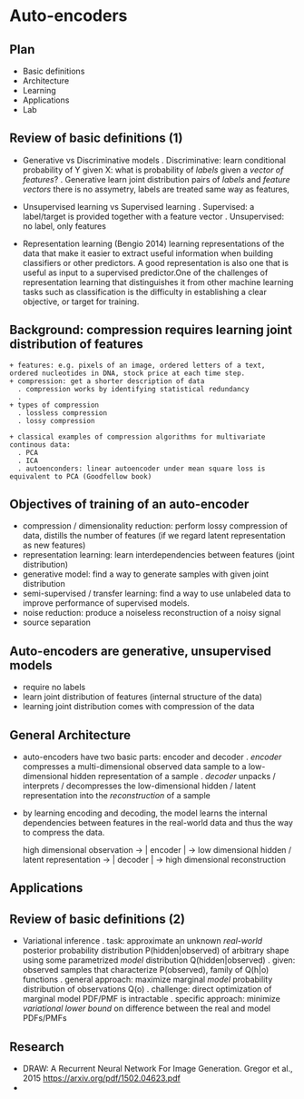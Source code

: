 # Auto-encoders

## Plan
 + Basic definitions
 + Architecture
 + Learning
 + Applications
 + Lab

## Review of basic definitions (1)
 + Generative vs Discriminative models
    . Discriminative: 
        learn conditional probability of Y given X:
        what is probability of _labels_ given a _vector of features_?
    . Generative
        learn joint distribution pairs of _labels_ and _feature vectors_
        there is no assymetry, labels are treated same way as features, 

 + Unsupervised learning vs Supervised learning
    . Supervised: a label/target is provided together with a feature vector
    . Unsupervised: no label, only features

 + Representation learning
    (Bengio 2014) learning representations of the data that make it easier to extract useful information when building classifiers or other predictors. A good representation is also one that is useful as input to a supervised predictor.One of the challenges of representation learning that distinguishes it from other machine learning tasks such as classification is the difficulty in establishing a clear objective, or target for training.

## Background: compression requires learning joint distribution of features
    + features: e.g. pixels of an image, ordered letters of a text, ordered nucleotides in DNA, stock price at each time step.
    + compression: get a shorter description of data
      . compression works by identifying statistical redundancy
      .
    + types of compression
      . lossless compression
      . lossy compression

    + classical examples of compression algorithms for multivariate continous data:
      . PCA
      . ICA
      . autoenconders: linear autoencoder under mean square loss is equivalent to PCA (Goodfellow book)

## Objectives of training of an auto-encoder

  + compression / dimensionality reduction: perform lossy compression of data, distills the number of features (if we regard latent representation as new features)
  + representation learning: learn interdependencies between features (joint distribution)
  + generative model: find a way to generate samples with given joint distribution
  + semi-supervised / transfer learning: find a way to use unlabeled data to improve performance of supervised models.
  + noise reduction: produce a noiseless reconstruction of a noisy signal
  + source separation



## Auto-encoders are generative, unsupervised models

 + require no labels
 + learn joint distribution of features
    (internal structure of the data)
 + learning joint distribution comes with compression of the data



## General Architecture

 + auto-encoders have two basic parts: encoder and decoder
  . *encoder* compresses a multi-dimensional observed data sample to a low-dimensional hidden representation of a sample
  . *decoder* unpacks / interprets / decompresses the low-dimensional hidden / latent representation into the _reconstruction_ of a sample
 + by learning encoding and decoding, the model learns the internal dependencies between features in the real-world data and thus the way to compress the data.


    high dimensional observation ->
    | encoder | ->
    low dimensional hidden / latent representation ->
    | decoder | ->
    high dimensional reconstruction
    

## Applications

## Review of basic definitions (2)

 + Variational inference
    . task: approximate an unknown *real-world* posterior probability distribution P(hidden|observed) of arbitrary shape using some parametrized *model* distribution Q(hidden|observed)
    . given: observed samples that characterize P(observed), family of Q(h|o) functions
    . general approach: maximize marginal _model_ probability distribution of observations Q(o)
    . challenge: direct optimization of marginal model PDF/PMF is intractable
    . specific approach: minimize _variational lower bound_ on difference between the real and model PDFs/PMFs


## Research
 + DRAW: A Recurrent Neural Network For Image Generation. Gregor et al., 2015
    https://arxiv.org/pdf/1502.04623.pdf
 + 


